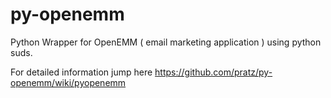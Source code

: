 py-openemm
==========


Python Wrapper for OpenEMM ( email marketing application ) using python suds.

For detailed information jump here https://github.com/pratz/py-openemm/wiki/pyopenemm
